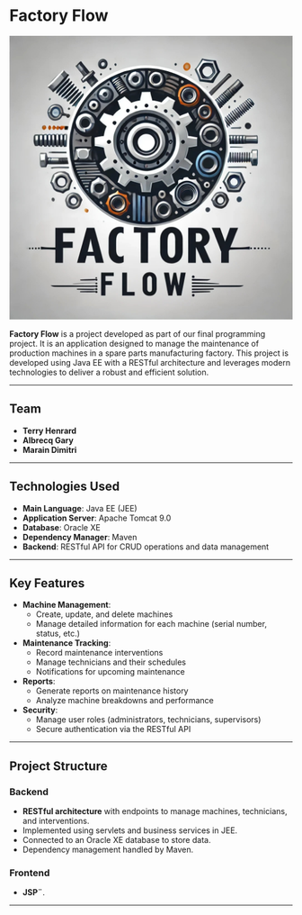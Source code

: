 # Factory Flow

![Factory Flow Logo](factory-flow-logo.jpg)

**Factory Flow** is a project developed as part of our final programming project. It is an application designed to manage the maintenance of production machines in a spare parts manufacturing factory. This project is developed using Java EE with a RESTful architecture and leverages modern technologies to deliver a robust and efficient solution.

---

## Team

- **Terry Henrard**
- **Albrecq Gary**
- **Marain Dimitri**

---

## Technologies Used

- **Main Language**: Java EE (JEE)
- **Application Server**: Apache Tomcat 9.0
- **Database**: Oracle XE
- **Dependency Manager**: Maven
- **Backend**: RESTful API for CRUD operations and data management

---

## Key Features

- **Machine Management**:
  - Create, update, and delete machines
  - Manage detailed information for each machine (serial number, status, etc.)
- **Maintenance Tracking**:
  - Record maintenance interventions
  - Manage technicians and their schedules
  - Notifications for upcoming maintenance
- **Reports**:
  - Generate reports on maintenance history
  - Analyze machine breakdowns and performance
- **Security**:
  - Manage user roles (administrators, technicians, supervisors)
  - Secure authentication via the RESTful API

---

## Project Structure

### Backend

- **RESTful architecture** with endpoints to manage machines, technicians, and interventions.
- Implemented using servlets and business services in JEE.
- Connected to an Oracle XE database to store data.
- Dependency management handled by Maven.

### Frontend

- **JSP¨**.

---
